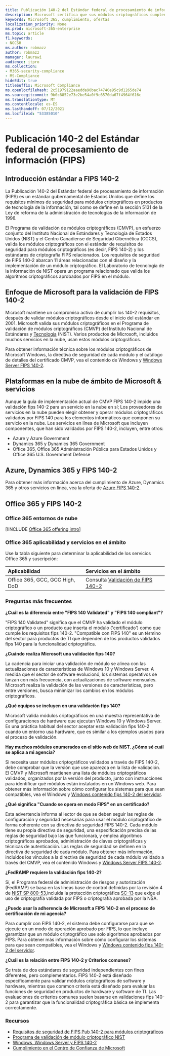 ```yaml
---
title: Publicación 140-2 del Estándar federal de procesamiento de información (FIPS)
description: Microsoft certifica que sus módulos criptográficos cumplen con el Estándar federal de procesamiento de información de Estados Unidos.
keywords: Microsoft 365, cumplimiento, ofertas
localization_priority: None
ms.prod: microsoft-365-enterprise
ms.topic: article
f1.keywords:
- NOCSH
ms.author: robmazz
author: robmazz
manager: laurawi
audience: itpro
ms.collection:
- M365-security-compliance
- MS-Compliance
hideEdit: true
titleSuffix: Microsoft Compliance
ms.openlocfilehash: 2c51979122aaedda90bac74740e95c9d1265de74
ms.sourcegitcommit: 9b0c8852e73e2be54a0f9c6570da67f4964f616c
ms.translationtype: MT
ms.contentlocale: es-ES
ms.lasthandoff: 07/12/2021
ms.locfileid: "53385010"
---
```

# <a name="federal-information-processing-standard-fips-publication-140-2"></a>Publicación 140-2 del Estándar federal de procesamiento de información (FIPS)

## <a name="fips-140-2-standard-overview"></a>Introducción estándar a FIPS 140-2

La Publicación 140-2 del Estándar federal de procesamiento de información (FIPS) es un estándar gubernamental de Estados Unidos que define los requisitos mínimos de seguridad para módulos criptográficos en productos de tecnología de la información, tal como se define en la sección 5131 de la Ley de reforma de la administración de tecnologías de la información de 1996.

El Programa de validación de módulos criptográficos (CMVP), un esfuerzo conjunto del Instituto Nacional de Estándares y Tecnología de  Estados Unidos (NIST) y el Centro Canadiense de Seguridad Cibernética (CCCS), valida los módulos criptográficos con el estándar de requisitos de seguridad para módulos criptográficos (es decir, FIPS 140-2) y los estándares de criptografía FIPS relacionados. [](https://csrc.nist.gov/Projects/cryptographic-module-validation-program) Los requisitos de seguridad de FIPS 140-2 abarcan 11 áreas relacionadas con el diseño y la implementación de un módulo criptográfico. El Laboratorio de tecnología de la información de NIST opera un programa relacionado que valida los algoritmos criptográficos aprobados por FIPS en el módulo.

## <a name="microsofts-approach-to-fips-140-2-validation"></a>Enfoque de Microsoft para la validación de FIPS 140-2

Microsoft mantiene un compromiso activo de cumplir los 140-2 requisitos, después de validar módulos criptográficos desde el inicio del estándar en 2001. Microsoft valida sus módulos criptográficos en el Programa de validación de módulos criptográficos (CMVP) del Instituto Nacional de Estándares y [Tecnología](https://csrc.nist.gov/Projects/cryptographic-module-validation-program) (NIST). Varios productos de Microsoft, incluidos muchos servicios en la nube, usan estos módulos criptográficos.

Para obtener información técnica sobre los módulos criptográficos de Microsoft Windows, la directiva de seguridad de cada módulo y el catálogo de detalles del certificado CMVP, vea el contenido de Windows y [Windows Server FIPS 140-2](https://aka.ms/AA6ehud).

## <a name="microsoft-in-scope-cloud-platforms--services"></a>Plataformas en la nube de ámbito de Microsoft & servicios

Aunque la guía de implementación actual de CMVP FIPS 140-2 impide una validación fips 140-2 para un servicio en la nube en sí; Los proveedores de servicios en la nube pueden elegir obtener y operar módulos criptográficos validados por FIPS 140 para los elementos informáticos que componen su servicio en la nube. Los servicios en línea de Microsoft que incluyen componentes, que han sido validados por FIPS 140-2, incluyen, entre otros:

- Azure y Azure Government
- Dynamics 365 y Dynamics 365 Government
- Office 365, Office 365 Administración Pública para Estados Unidos y Office 365 U.S. Government Defense

## <a name="azure-dynamics-365-and-fips-140-2"></a>Azure, Dynamics 365 y FIPS 140-2

Para obtener más información acerca del cumplimiento de Azure, Dynamics 365 y otros servicios en línea, vea la oferta de [Azure FIPS 140-2](/azure/compliance/offerings/offering-fips-140-2).

## <a name="office-365-and-fips-140-2"></a>Office 365 y FIPS 140-2

### <a name="office-365-cloud-environments"></a>Office 365 entornos de nube

[!INCLUDE [Office 365 offering intro](../includes/o365-offering-introduction.md)]

### <a name="office-365-applicability-and-in-scope-services"></a>Office 365 aplicabilidad y servicios en el ámbito

Use la tabla siguiente para determinar la aplicabilidad de los servicios Office 365 y suscripción:

| **Aplicabilidad** | **Servicios en el ámbito** |
|:------------------|:----------------------|
| Office 365, GCC, GCC High, DoD | Consulta [Validación de FIPS 140-2](/windows/security/threat-protection/fips-140-validation) |

### <a name="frequently-asked-questions"></a>Preguntas más frecuentes

**¿Cuál es la diferencia entre "FIPS 140 Validated" y "FIPS 140 compliant"?**

"FIPS 140 Validated" significa que el CMVP ha validado el módulo criptográfico o un producto que inserta el módulo ('certificado') como que cumple los requisitos fips 140-2. "Compatible con FIPS 140" es un término del sector para productos de TI que dependen de los productos validados fips 140 para la funcionalidad criptográfica.

**¿Cuándo realiza Microsoft una validación fips 140?**

La cadencia para iniciar una validación de módulo se alinea con las actualizaciones de características de Windows 10 y Windows Server. A medida que el sector de software evolucionó, los sistemas operativos se lanzan con más frecuencia, con actualizaciones de software mensuales. Microsoft realiza la validación de las versiones de características, pero entre versiones, busca minimizar los cambios en los módulos criptográficos.

**¿Qué equipos se incluyen en una validación fips 140?**

Microsoft valida módulos criptográficos en una muestra representativa de configuraciones de hardware que ejecutan Windows 10 y Windows Server. Es una práctica habitual del sector aceptar esta validación fips 140-2 cuando un entorno usa hardware, que es similar a los ejemplos usados para el proceso de validación.

**Hay muchos módulos enumerados en el sitio web de NIST. ¿Cómo sé cuál se aplica a mi agencia?**

Si necesita usar módulos criptográficos validados a través de FIPS 140-2, debe comprobar que la versión que use aparezca en la lista de validación. El CMVP y Microsoft mantienen una lista de módulos criptográficos validados, organizados por la versión del producto, junto con instrucciones para identificar qué módulos están instalados en un Windows web. Para obtener más información sobre cómo configurar los sistemas para que sean compatibles, vea el Windows y [Windows contenido fips 140-2 del servidor](https://aka.ms/AA6ehud).

**¿Qué significa "Cuando se opera en modo FIPS" en un certificado?**

Esta advertencia informa al lector de que se deben seguir las reglas de configuración y seguridad necesarias para usar el módulo criptográfico de forma coherente con su directiva de seguridad FIPS 140-2. Cada módulo tiene su propia directiva de seguridad, una especificación precisa de las reglas de seguridad bajo las que funcionará, y emplea algoritmos criptográficos aprobados, administración de claves criptográficas y técnicas de autenticación. Las reglas de seguridad se definen en la directiva de seguridad de cada módulo. Para obtener más información, incluidos los vínculos a la directiva de seguridad de cada módulo validado a través del CMVP, vea el contenido Windows y [Windows Server FIPS 140-2](https://aka.ms/AA6ehud).

**¿FedRAMP requiere la validación fips 140-2?**

Sí, el Programa federal de administración de riesgos y autorización (FedRAMP) se basa en las líneas base de control definidas por la revisión 4 de [NIST SP 800-53,](https://nvd.nist.gov/800-53/Rev4/)incluida la protección criptográfica [SC-13](https://nvd.nist.gov/800-53/Rev4/control/SC-13) que exige el uso de criptografía validada por FIPS o criptografía aprobada por la NSA.

**¿Puedo usar la adherencia de Microsoft a FIPS 140-2 en el proceso de certificación de mi agencia?**

Para cumplir con FIPS 140-2, el sistema debe configurarse para que se ejecute en un modo de operación aprobado por FIPS, lo que incluye garantizar que un módulo criptográfico use solo algoritmos aprobados por FIPS. Para obtener más información sobre cómo configurar los sistemas para que sean compatibles, vea el Windows y [Windows contenido fips 140-2 del servidor](https://aka.ms/AA6ehud).

**¿Cuál es la relación entre FIPS 140-2 y Criterios comunes?**

Se trata de dos estándares de seguridad independientes con fines diferentes, pero complementarios. FIPS 140-2 está diseñado específicamente para validar módulos criptográficos de software y hardware, mientras que common criteria está diseñado para evaluar las funciones de seguridad en productos de hardware y software de TI. Las evaluaciones de criterios comunes suelen basarse en validaciones fips 140-2 para garantizar que la funcionalidad criptográfica básica se implementa correctamente.

### <a name="resources"></a>Recursos

- [Requisitos de seguridad de FIPS Pub 140-2 para módulos criptográficos](https://csrc.nist.gov/publications/fips/fips140-2/fips1402.pdf)
- [Programa de validación de módulo criptográfico NIST](https://csrc.nist.gov/groups/STM/cmvp/index.html)
- [Windows, Windows Server y FIPS 140-2](/windows/security/threat-protection/fips-140-validation)
- [Cumplimiento en el Centro de Confianza de Microsoft](https://www.microsoft.com/trust-center/compliance/compliance-overview)
